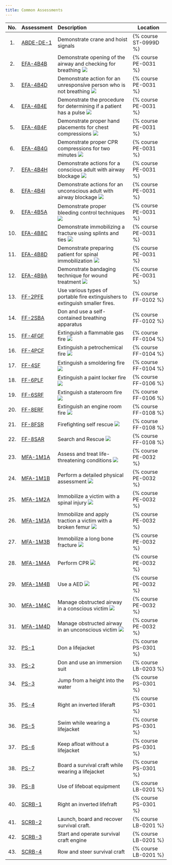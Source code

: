 ```yaml
---
title: Common Assessments 
---
```


| No.   | Assessment | Description | Location | 
|:-----:|:-----------|:------------| -------- | 
|1. | [ABDE-DE-1](ABDE-DE-1) | Demonstrate crane and hoist signals | {% course ST-0999D %} |
|2. | [EFA-4B4B](EFA-4B4B) | Demonstrate opening of the airway and checking for breathing ![]({{site.baseurl}}/assets/images/new.jpg)  | {% course PE-0031 %} |
|3. | [EFA-4B4D](EFA-4B4D) | Demonstrate action for an unresponsive person who is not breathing ![]({{site.baseurl}}/assets/images/new.jpg)  | {% course PE-0031 %} |
|4. | [EFA-4B4E](EFA-4B4E) | Demonstrate the procedure for determining if a patient has a pulse ![]({{site.baseurl}}/assets/images/new.jpg)  | {% course PE-0031 %} |
|5. | [EFA-4B4F](EFA-4B4F) | Demonstrate proper hand placements for chest compressions ![]({{site.baseurl}}/assets/images/new.jpg)  | {% course PE-0031 %} |
|6. | [EFA-4B4G](EFA-4B4G) | Demonstrate proper CPR compressions for two minutes ![]({{site.baseurl}}/assets/images/new.jpg)  | {% course PE-0031 %} |
|7. | [EFA-4B4H](EFA-4B4H) | Demonstrate actions for a conscious adult with airway blockage ![]({{site.baseurl}}/assets/images/new.jpg)  | {% course PE-0031 %} |
|8. | [EFA-4B4I](EFA-4B4I) | Demonstrate actions for an unconscious adult with airway blockage ![]({{site.baseurl}}/assets/images/new.jpg)  | {% course PE-0031 %} |
|9. | [EFA-4B5A](EFA-4B5A) | Demonstrate proper bleeding control techniques ![]({{site.baseurl}}/assets/images/new.jpg)  | {% course PE-0031 %} |
|10. | [EFA-4B8C](EFA-4B8C) | Demonstrate immobilizing a fracture using splints and ties ![]({{site.baseurl}}/assets/images/new.jpg)  | {% course PE-0031 %} |
|11. | [EFA-4B8D](EFA-4B8D) | Demonstrate preparing patient for spinal immobilization ![]({{site.baseurl}}/assets/images/new.jpg)  | {% course PE-0031 %} |
|12. | [EFA-4B9A](EFA-4B9A) | Demonstrate bandaging technique for wound treatment ![]({{site.baseurl}}/assets/images/new.jpg)  | {% course PE-0031 %} |
|13. | [FF-2PFE](FF-2PFE) | Use various types of portable fire extinguishers to extinguish smaller fires. | {% course FF-0102 %} |
|14. | [FF-2SBA](FF-2SBA) | Don and use a self-contained breathing apparatus | {% course FF-0102 %} |
|15. | [FF-4FGF](FF-4FGF) | Extinguish a flammable gas fire ![]({{site.baseurl}}/assets/images/new.jpg)  | {% course FF-0104 %} |
|16. | [FF-4PCF](FF-4PCF) | Extinguish a petrochemical fire ![]({{site.baseurl}}/assets/images/new.jpg)  | {% course FF-0104 %} |
|17. | [FF-4SF](FF-4SF) | Extinguish a smoldering fire ![]({{site.baseurl}}/assets/images/new.jpg)  | {% course FF-0104 %} |
|18. | [FF-6PLF](FF-6PLF) | Extinguish a paint locker fire ![]({{site.baseurl}}/assets/images/new.jpg)  | {% course FF-0106 %} |
|19. | [FF-6SRF](FF-6SRF) | Extinguish a stateroom fire ![]({{site.baseurl}}/assets/images/new.jpg)  | {% course FF-0106 %} |
|20. | [FF-8ERF](FF-8ERF) | Extinguish an engine room fire ![]({{site.baseurl}}/assets/images/new.jpg)  | {% course FF-0108 %} |
|21. | [FF-8FSR](FF-8FSR) | Firefighting self rescue ![]({{site.baseurl}}/assets/images/new.jpg)  | {% course FF-0108 %} |
|22. | [FF-8SAR](FF-8SAR) | Search and Rescue ![]({{site.baseurl}}/assets/images/new.jpg)  | {% course FF-0108 %} |
|23. | [MFA-1M1A](MFA-1M1A) | Assess and treat life-threatening conditions ![]({{site.baseurl}}/assets/images/new.jpg)  | {% course PE-0032 %} |
|24. | [MFA-1M1B](MFA-1M1B) | Perform a detailed physical assessment ![]({{site.baseurl}}/assets/images/new.jpg)  | {% course PE-0032 %} |
|25. | [MFA-1M2A](MFA-1M2A) | Immobilize a victim with a spinal injury ![]({{site.baseurl}}/assets/images/new.jpg)  | {% course PE-0032 %} |
|26. | [MFA-1M3A](MFA-1M3A) | Immobilize and apply traction a victim with a broken femur ![]({{site.baseurl}}/assets/images/new.jpg)  | {% course PE-0032 %} |
|27. | [MFA-1M3B](MFA-1M3B) | Immobilize a long bone fracture ![]({{site.baseurl}}/assets/images/new.jpg)  | {% course PE-0032 %} |
|28. | [MFA-1M4A](MFA-1M4A) | Perform CPR ![]({{site.baseurl}}/assets/images/new.jpg)  | {% course PE-0032 %} |
|29. | [MFA-1M4B](MFA-1M4B) | Use a AED ![]({{site.baseurl}}/assets/images/new.jpg)  | {% course PE-0032 %} |
|30. | [MFA-1M4C](MFA-1M4C) | Manage obstructed airway in a conscious victim ![]({{site.baseurl}}/assets/images/new.jpg)  | {% course PE-0032 %} |
|31. | [MFA-1M4D](MFA-1M4D) | Manage obstructed airway in an unconscious victim ![]({{site.baseurl}}/assets/images/new.jpg)  | {% course PE-0032 %} |
|32. | [PS-1](PS-1) | Don a lifejacket | {% course PS-0301 %} |
|33. | [PS-2](PS-2) | Don and use an immersion suit | {% course LB-0203 %} |
|34. | [PS-3](PS-3) | Jump from a height into the water | {% course PS-0301 %} |
|35. | [PS-4](PS-4) | Right an inverted liferaft | {% course PS-0301 %} |
|36. | [PS-5](PS-5) | Swim while wearing a lifejacket | {% course PS-0301 %} |
|37. | [PS-6](PS-6) | Keep afloat without a lifejacket | {% course PS-0301 %} |
|38. | [PS-7](PS-7) | Board a survival craft while wearing a lifejacket | {% course PS-0301 %} |
|39. | [PS-8](PS-8) | Use of lifeboat equipment | {% course LB-0201 %} |
|40. | [SCRB-1](SCRB-1) | Right an inverted lifefraft | {% course PS-0301 %} |
|41. | [SCRB-2](SCRB-2) | Launch, board and recover survival craft. | {% course LB-0201 %} |
|42. | [SCRB-3](SCRB-3) | Start and operate survival craft engine | {% course LB-0201 %} |
|43. | [SCRB-4](SCRB-4) | Row and steer survival craft | {% course LB-0201 %} |
